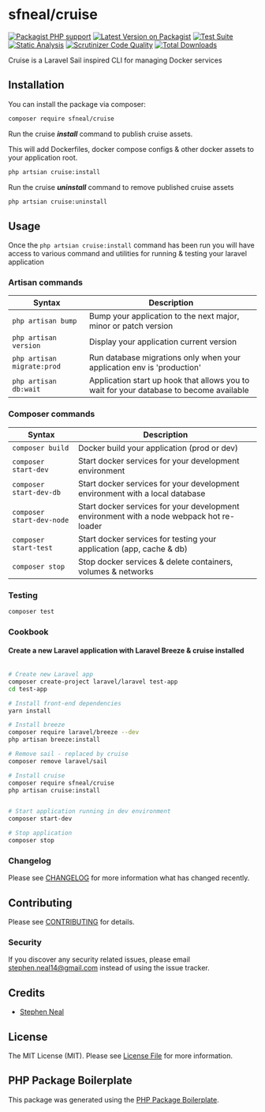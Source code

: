 # sfneal/cruise

[![Packagist PHP support](https://img.shields.io/packagist/php-v/sfneal/cruise)](https://packagist.org/packages/sfneal/cruise)
[![Latest Version on Packagist](https://img.shields.io/packagist/v/sfneal/cruise.svg?style=flat-square)](https://packagist.org/packages/sfneal/cruise)
[![Test Suite](https://github.com/sfneal/cruise/actions/workflows/tests.yml/badge.svg)](https://github.com/sfneal/cruise/actions/workflows/tests.yml)
[![Static Analysis](https://github.com/sfneal/cruise/actions/workflows/static-analysis.yml/badge.svg)](https://github.com/sfneal/cruise/actions/workflows/static-analysis.yml)
[![Scrutinizer Code Quality](https://scrutinizer-ci.com/g/sfneal/cruise/badges/quality-score.png?b=master)](https://scrutinizer-ci.com/g/sfneal/cruise/?branch=master)
[![Total Downloads](https://img.shields.io/packagist/dt/sfneal/cruise.svg?style=flat-square)](https://packagist.org/packages/sfneal/cruise)

Cruise is a Laravel Sail inspired CLI for managing Docker services

## Installation

You can install the package via composer:

```bash
composer require sfneal/cruise
```

Run the cruise _**install**_ command to publish cruise assets.

This will add Dockerfiles, docker compose configs & other docker assets to your application root.

```bash
php artsian cruise:install
```

Run the cruise _**uninstall**_ command to remove published cruise assets

```bash
php artsian cruise:uninstall
```

## Usage

Once the `php artsian cruise:install` command has been run you will have access to various command and utilities for running & testing your laravel application

### Artisan commands

| Syntax                     | Description                                                                             |
|----------------------------|-----------------------------------------------------------------------------------------|
| `php artisan bump`         | Bump your application to the next major, minor or patch version                         |
| `php artisan version`      | Display your application current version                                                |
| `php artisan migrate:prod` | Run database migrations only when your application env is 'production'                  |
| `php artisan db:wait`      | Application start up hook that allows you to wait for your database to become available |


### Composer commands

| Syntax                    | Description                                                                              |
|---------------------------|------------------------------------------------------------------------------------------|
| `composer build`          | Docker build your application (prod or dev)                                              |
| `composer start-dev`      | Start docker services for your development environment                                   |
| `composer start-dev-db`   | Start docker services for your development environment with a local database             |
| `composer start-dev-node` | Start docker services for your development environment with a node webpack hot re-loader |
| `composer start-test`     | Start docker services for testing your application (app, cache & db)                     |
| `composer stop`           | Stop docker services & delete containers, volumes & networks                             |

### Testing

``` bash
composer test
```

### Cookbook
#### Create a new Laravel application with Laravel Breeze & cruise installed
```bash

# Create new Laravel app
composer create-project laravel/laravel test-app
cd test-app

# Install front-end dependencies
yarn install

# Install breeze
composer require laravel/breeze --dev
php artisan breeze:install

# Remove sail - replaced by cruise
composer remove laravel/sail

# Install cruise
composer require sfneal/cruise
php artisan cruise:install


# Start application running in dev environment
composer start-dev

# Stop application
composer stop
```

### Changelog

Please see [CHANGELOG](CHANGELOG.md) for more information what has changed recently.

## Contributing

Please see [CONTRIBUTING](CONTRIBUTING.md) for details.

### Security

If you discover any security related issues, please email stephen.neal14@gmail.com instead of using the issue tracker.

## Credits

- [Stephen Neal](https://github.com/sfneal)

## License

The MIT License (MIT). Please see [License File](LICENSE.md) for more information.

## PHP Package Boilerplate

This package was generated using the [PHP Package Boilerplate](https://laravelpackageboilerplate.com).
